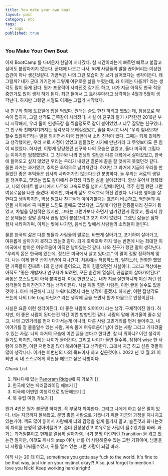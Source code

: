 ```yaml
---
title: You make your own boat
layout: post
category: etc
tags:
  - logs
published: true
---
```


### You Make Your Own Boat

이제 BootCamp 를 다녀온지 한달이 지나갔다. 참 시간이라는게 빠르면 빠르고 붙잡고 싶어도 붙잡아지지 않는다. 군대에 나오고 나서, 되게 사람들의 말을 끊어버리는 이상한 습관이 하나 생긴것같다. 가끔씩은 나의 그런 모습이 참 보기 싫어졌다는 생각이든다. 왜 그럴까? 내가 군대 가기전에 그렇게 여유로운 삶을 누렸는데, 왜 이제는 다를까? 라는 생각도 많이 들게 된다. 뭔가 포옹력이 사라진것 같기도 하고, 내가 지금 아직도 한국 적응중인가도 많이 생각 하게 된다. 최근 들어서 그 트라우마라고 생각하는 4월과 5월이 생각난다. 하지만 그랬던 시절도 이제는 그립기 시작했다.

내 친구와 함께 토요일에 밥을 먹었다. 원래는 술도 한잔 하려고 했었는데, 점심으로 약속이 잡히자, 그럴 생각도 금쪽같이 사라졌다. 사실 이 친구와 알기 시작한건 2016년 부터 시작해서, 우리 둘이 인생극장
을 찍을정도로 같이 붙어있었고 너무 잘맞는 친구였다. 그 친구와 친해지기까지는 생각보다 오래걸렸었고, 술을 마시고 나서 "우리 힘내보자! 할수 있잖아!"라는 말을 외치면서 미국 집앞에서 소리 친적이 있다.
그때는 되게 민폐라고 생각했지만, 우리 서로 사정이 있었고 힘들었던 시기에 만난거라 그 무엇보다도 큰 힘이 되었었다. 하지만, 이렇게 당당했던 친구와 나의 모습은 없었고, 둘다 미국이 그립다는 이야기만 엄청했었다. 그 친구와 나의 인생의 절반은 다른 대륙에서 살아갔었고, 한국에 들어오고 싶지 않았던 우리는 우리가 내렸던 결론에 끝을 잘 맺치지 못했던것 같다. 물론 과거는 과거였고, 추억은 추억으로 남겨져간다. 하지만 그 과거에 지금의 우리를 만들었던 좋은 추억들은 쉽사리 사라져가진 않는다는건 분명하다. 늘 우리는 서로의 생일을 챙겨주고, 맛있는 밥도 같이해서 유학생 다웠던 삶을 살아갔었다. 항상 웃어서 행복했고, 나의 아파트 발코니에서 나무와 고속도로를 넘어서 담배피면서, 맥주 한캔 했던 그런 여유로움을 나름 즐겼다. 하지만, 미국의 삶도 호락호락 하진 않았다. 나 나름 영어를 잘한다고 생각하지만, 막상 발표나 친구들과 이야기할때는 흐름이 비슷하고, 백인들과 흑인들 사이에서 콕 파묻힌 느낌도 들때도 많았지만, 그렇게 다양한 인종들끼리 친구가 됬었고, 차별을 당한적은 있지만, 그때는 그런가보다 하면서 넘겨갔던게 많았고, 풀리지 않은 문제들은 정말 혼자서 끊임 없이 붙잡으려고 포기 하지 않았다. 그랬던 삶들은 점차 점차 사라져가며, 이제는 밖에 나가면, 음식집 앞에서 사람들의 소리들이 들린다.

물론 한국의 삶은 다른 형들과 사람들의 말로는, 바쁘게 살아가고, 포기하며 살아가고, 여유롭게 살아가지 못하고 있는것 같다. 되게 호락호락 하지 않는 반면에 나는 최대한 이 미국에서 받아온 여유로움이 아직은 남아있는것 같다. 나와 친구가 했던 말이 생각난다. "우리의 몸은 한국에 있는데, 정신은 미국에서 살고 있다고." 이 말이 정말 정확하게 맞다. 나는 이제 한국 산지 반년이 지나간다. 처음에는 적응하느라, 일하느라, 전화만 했었던 가족들이 진짜로 나의 인생에 들어오고, 많이 힘들었던건 사실이다. 그리고 책상에는 아직도 "좋은 개발자나 연구자가 되려면, 모든 순간에 열심히, 끊임없이 살아가야된다" 써놓은 포스트잇이 아직 붙여있다. 마음 한편으로는 내가 지금 살만하니까 이런 저런 잡생각들이 많아진건가? 라는 생각이든다. 사실 제일 힘든 사람은, 이런 글을 쓸수도 없을것이다. 아마 피곤해서 그냥 누워버리겠지 라는 생각이 들겠지. 하지만, 이런 잡생각도 쓰는게 나의 Life Log 아닌가? 라는 생각에 글을 쓰면서 뭔가 마음으로 안정이된다.

사실은 요즘 이런 생각이든다. 더 좋은 사람이 되어야지 라는 생각. 구체적이진 않다. 하지만, 이 좋은 사람이 된다는건 약간 이런 방향인것 같다. 사람의 말에 귀기울여 줄수 있고, 나의 고민거리를 먼저 다가서는게 아니라, 다른 사람 고민거리를 먼저 들어주고, 내 이야기를 잘 물들일수 있는 사람, 계속 몸에 여유로움이 남아 있는 사람 그리고 기다려줄수 있는 사람. 나의 과거의 모습에 이런 글을 본다고 한다면, 참 너 뭐하냐? 이런 생각이 들기도 하지만, 이제는 나이가 들어간다. 그리고 나이가 들면 들수록, 점점더 wise 한 사람이 되려면, 이런 저런것을 많이 해봐야된다고 생각한다. 그래서 지금 하고 싶은 것들이 많이 생각나다. 이거는 이번년의 나의 목표이자 하고 싶은것이다. 2022 년 12 월 31 이 되면 꼭 내 스스로에게 확인을 해보고 싶은 사항이다.

*Check List*
1. 캐나다에 있는 [Panoram Ridge](https://www.google.com/maps/place/Panorama+Ridge/@49.9533347,-123.0196104,17z/data=!3m1!4b1!4m10!1m3!11m2!2s1_53HqWIPHtbXG6KdmDswXor5vdE!3e2!3m5!1s0x54871e633073913d:0x35170f0f19596247!8m2!3d49.9533347!4d-123.0174217!15sCgEqWgMiASqSAQtoaWtpbmdfYXJlYQ)에 꼭 가보기 []
2. 한국에 있는 페러글라이딩 해보기 []
3. 미국에 이번엔 여행객으로 방문해보기 []
4. 북 유럽 여행 가보기 []

뭔가 4번은 뭔가 불문명 하지만, 꼭 부딫쳐 봐야한다. 그리고 나에게 하고 싶은 말이 있다. 너는 지금까지 잘해왔고, 분명 좋은 사람으로 거듭나기 위한 지금의 과정을 지나치고 있는거야. 책도 많이 읽어서 사람에게 너의 감정을 쉽게 들키지 말고, 슬픈것과 화나는것의 차이를 분명히 알아야될거고, 좀더 진정성있고 여유로운 사람이 될수있기를 바래. 과거는 과거일뿐이고 현재를 열심히 살아가렴. 너가 분명 이런저런 Transition 을 겪고 있는건 알지만, 이것도 하나의 step 이야, 너를 더 사랑해줄수 있는 그런 기회이며, 남들을 더 사랑을 나눠줄수있고, 귀를 열수 있는 그런 사람이 되길 바래.

아직 나는 20 대 이고, sometimes you gotta say fuck to the world.  It's fine to be that way, just kin on your instinct okay?! Also, just forgot to mention I love you Nick! Keep working hard alright!
